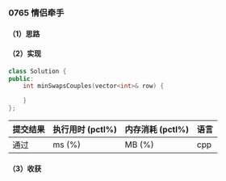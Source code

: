 ### 0765 情侣牵手

#### （1）思路

#### （2）实现

```cpp
class Solution {
public:
    int minSwapsCouples(vector<int>& row) {

    }
};
```

| 提交结果 | 执行用时 (pctl%) | 内存消耗 (pctl%) | 语言 |
|:---------|:-----------------|:-----------------|:-----|
| 通过     |  ms (%)   |  MB (%)  | cpp  |

#### （3）收获
